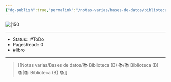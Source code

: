 ```yaml
---
{"dg-publish":true,"permalink":"/notas-varias/bases-de-datos/biblioteca-b/b-si-hay-infierno-si-hay-diablo-si-hay-karma/"}
---
```


![|150](http://books.google.com/books/content?id=6zM9zgEACAAJ&printsec=frontcover&img=1&zoom=1&source=gbs_api)

---

- Status:: #ToDo 
- PagesRead:: 0 
- #libro 

---

> [[Notas varias/Bases de datos/📚 Biblioteca (B) 📚/📚 Biblioteca (B) 📚\|📚 Biblioteca (B) 📚]]